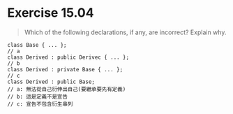 # Exercise 15.04
> Which of the following declarations, if any, are incorrect? Explain why.
```
class Base { ... };
// a
class Derived : public Derivec { ... };
// b
class Derived : private Base { ... };
// c
class Derived : public Base;
// a: 無法從自己衍伸出自己(要繼承要先有定義)
// b: 這是定義不是宣告
// c: 宣告不包含衍生串列
```